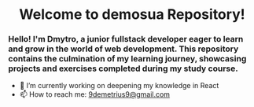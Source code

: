 <h1 align="center">Welcome to demosua Repository!</h1>

<h3>Hello! I'm Dmytro, a junior fullstack developer eager to learn and grow in the world of web development. This repository contains the culmination of my learning journey, showcasing projects and exercises completed during my study course.</h3>

- 🔭 I’m currently working on deepening my knowledge in React
- 📫 How to reach me: 9demetrius9@gmail.com
<!--
**demosua/demosua** is a ✨ _special_ ✨ repository because its `README.md` (this file) appears on your GitHub profile.

Here are some ideas to get you started:

- 🔭 I’m currently working on ...
- 🌱 I’m currently learning ...
- 👯 I’m looking to collaborate on ...
- 🤔 I’m looking for help with ...
- 💬 Ask me about ...
- 📫 How to reach me: ...
- 😄 Pronouns: ...
- ⚡ Fun fact: ...
-->
